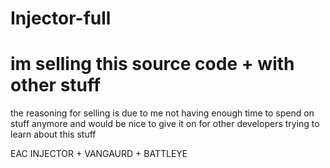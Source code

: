 # Injector-full
# im selling this source code + with other stuff 
the reasoning for selling is due to me not having enough time to spend on stuff anymore and would be nice to give it on for other developers trying to learn about this stuff

EAC INJECTOR + VANGAURD + BATTLEYE

